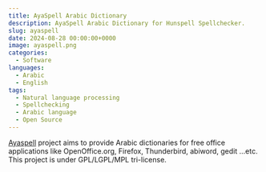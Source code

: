 ```yaml
---
title: AyaSpell Arabic Dictionary
description: AyaSpell Arabic Dictionary for Hunspell Spellchecker.
slug: ayaspell
date: 2024-08-28 00:00:00+0000
image: ayaspell.png
categories:
  - Software
languages:
  - Arabic
  - English
tags:
  - Natural language processing
  - Spellchecking
  - Arabic language
  - Open Source
---
```


[Ayaspell](https://github.com/linuxscout/ayaspell) project aims to provide Arabic dictionaries for free office applications like OpenOffice.org, Firefox, Thunderbird, abiword, gedit ...etc. This project is under GPL/LGPL/MPL tri-license.

